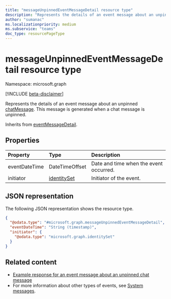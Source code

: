 ```yaml
---
title: "messageUnpinnedEventMessageDetail resource type"
description: "Represents the details of an event message about an unpinned chat message."
author: "sumanac"
ms.localizationpriority: medium
ms.subservice: "teams"
doc_type: resourcePageType
---
```


# messageUnpinnedEventMessageDetail resource type

Namespace: microsoft.graph

[!INCLUDE [beta-disclaimer](../../includes/beta-disclaimer.md)]

Represents the details of an event message about an unpinned [chatMessage](../resources/chatmessage.md). This message is generated when a chat message is unpinned.

Inherits from [eventMessageDetail](../resources/eventmessagedetail.md).

## Properties
|Property|Type|Description|
|:---|:---|:---|
|eventDateTime|DateTimeOffset|Date and time when the event occurred.|
|initiator|[identitySet](../resources/identityset.md)|Initiator of the event.|

## JSON representation
The following JSON representation shows the resource type.
<!-- {
  "blockType": "resource",
  "@odata.type": "microsoft.graph.messageUnpinnedEventMessageDetail",
  "baseType": "microsoft.graph.eventMessageDetail"
}
-->
``` json
{
  "@odata.type": "#microsoft.graph.messageUnpinnedEventMessageDetail",
  "eventDateTime": "String (timestamp)",
  "initiator": {
    "@odata.type": "microsoft.graph.identitySet"
  }
}
```


## Related content
- [Example response for an event message about an unpinned chat message](/graph/system-messages/#message-unpinned)
- For more information about other types of events, see [System messages](/graph/system-messages).
